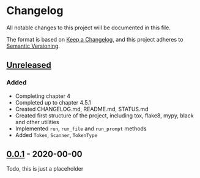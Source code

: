 # Changelog

All notable changes to this project will be documented in this file.

The format is based on [Keep a Changelog](https://keepachangelog.com/en/1.0.0/),
and this project adheres to [Semantic Versioning](https://semver.org/spec/v2.0.0.html).

## [Unreleased]

### Added

- Completing chapter 4
- Completed up to chapter 4.5.1
- Created CHANGELOG.md, README.md, STATUS.md
- Created first structure of the project, including tox, flake8, mypy, black and
  other utilities
- Implemented `run`, `run_file` and `run_prompt` methods
- Added `Token`, `Scanner`, `TokenType`

## [0.0.1] - 2020-00-00

Todo, this is just a placeholder

[Unreleased]: https://github.com/RoelAdriaans/yaplox/compare/v0.0.1...HEAD
[0.0.1]: https://github.com/RoelAdriaans/yaplox/releases/tag/v0.0.1
